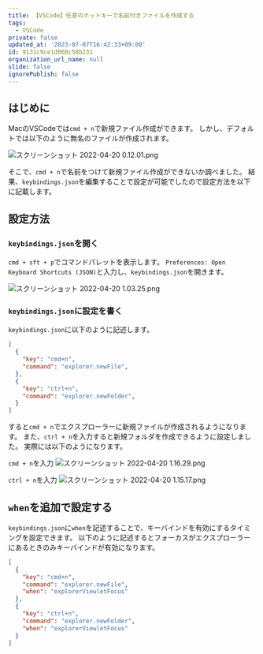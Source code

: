 ```yaml
---
title: 【VSCode】任意のホットキーで名前付きファイルを作成する
tags:
  - VSCode
private: false
updated_at: '2023-07-07T16:42:33+09:00'
id: 9131c9ce1d060c58b231
organization_url_name: null
slide: false
ignorePublish: false
---
```


## はじめに
MacのVSCodeでは`cmd + n`で新規ファイル作成ができます。
しかし、デフォルトでは以下のように無名のファイルが作成されます。

![スクリーンショット 2022-04-20 0.12.01.png](https://qiita-image-store.s3.ap-northeast-1.amazonaws.com/0/2342443/b9777aae-cf94-f13c-4638-cc8eeab0deee.png)


そこで、`cmd + n`で名前をつけて新規ファイル作成ができないか調べました。
結果、`keybindings.json`を編集することで設定が可能でしたので設定方法を以下に記載します。

## 設定方法

### `keybindings.json`を開く
`cmd + sft + p`でコマンドパレットを表示します。
`Preferences: Open Keyboard Shortcuts (JSON)`と入力し、`keybindings.json`を開きます。

![スクリーンショット 2022-04-20 1.03.25.png](https://qiita-image-store.s3.ap-northeast-1.amazonaws.com/0/2342443/f47f6f9e-7cba-2442-a769-5f6b9f956de1.png)


### `keybindings.json`に設定を書く
`keybindings.json`に以下のように記述します。

```keybindings.json
[
  {
    "key": "cmd+n",
    "command": "explorer.newFile",
  },
  {
    "key": "ctrl+n",
    "command": "explorer.newFolder",
  }
]
```

すると`cmd + n`でエクスプローラーに新規ファイルが作成されるようになります。
また、`ctrl + n`を入力すると新規フォルダを作成できるように設定しました。
実際には以下のようになります。

`cmd + n`を入力
![スクリーンショット 2022-04-20 1.16.29.png](https://qiita-image-store.s3.ap-northeast-1.amazonaws.com/0/2342443/b29769eb-d4f8-aa7a-1f2e-671780c6b634.png)


`ctrl + n`を入力
![スクリーンショット 2022-04-20 1.15.17.png](https://qiita-image-store.s3.ap-northeast-1.amazonaws.com/0/2342443/30ff3278-ecbf-776d-3b24-0f6bdb6e9d5f.png)



## `when`を追加で設定する
`keybindings.json`に`when`を記述することで、キーバインドを有効にするタイミングを設定できます。
以下のように記述するとフォーカスがエクスプローラーにあるときのみキーバインドが有効になります。

```keybindings.json
[
  {
    "key": "cmd+n",
    "command": "explorer.newFile",
    "when": "explorerViewletFocus"
  },
  {
    "key": "ctrl+n",
    "command": "explorer.newFolder",
    "when": "explorerViewletFocus"
  }
]
```
